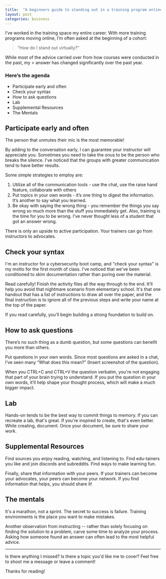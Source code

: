 ```yaml
---
title:  "A beginners guide to standing out in a training program online"
layout: post
categories: business
---
```

I’ve worked in the training space my entire career. With more training programs moving online, I’m often asked at the beginning of a cohort:

> “How do I stand out virtually?”

While most of the advice carried over from how courses were conducted in the past, my > answer has changed significantly over the past year.

### Here’s the agenda

* Participate early and often
* Check your syntax
* How to ask questions
* Lab
* Supplemental Resources
* The Mentals

## Participate early and often

The person that unmutes their mic is the most memorable!

By adding to the conversation early, I can guarantee your instructor will appreciate you. Sometimes you need to take the onus to be the person who breaks the silence. I've noticed that the groups with greater communication tend to have better results.

Some simple strategies to employ are:

1. Utilize all of the communication tools - use the chat, use the raise hand feature, collaborate with others
2. Put topics in your own words - it’s one thing to digest the information. It’s another to say what you learned.
3. Be okay with saying the wrong thing - you remember the things you say wrong so much more than the stuff you immediately get. Also, training is the time for you to be wrong. I’ve never thought less of a student that got an answer wrong.

There is only an upside to active participation. Your trainers can go from instructors to advocates.

## Check your syntax

I'm an instructor for a cybersecurity boot camp, and "check your syntax" is my motto for the first month of class. I've noticed that we've been conditioned to skim documentation rather than poring over the material.

Read carefully! Finish the activity files all the way through to the end. It’ll help you avoid that nightmare scenario from elementary school. It's that one handout that has a list of instructions to draw all over the paper, and the final instruction is to ignore all of the previous steps and write your name at the top of the paper.

If you read carefully, you’ll begin building a strong foundation to build on.

## How to ask questions

There’s no such thing as a dumb question, but some questions can benefit you more than others.

Put questions in your own words. Since most questions are asked in a chat, I’ve seen many “What does this mean?” (Insert screenshot of the question).

When you CTRL+C and CTRL+V the question verbatim, you're not engaging that part of your brain trying to understand. If you put the question in your own words, it’ll help shape your thought process, which will make a much bigger impact.

## Lab

Hands-on tends to be the best way to commit things to memory. If you can recreate a lab, that's great. If you're inspired to create, that's even better. While creating, document. Once your document, be sure to share your work.

## Supplemental Resources

Find sources you enjoy reading, watching, and listening to. Find edu-tainers you like and join discords and subreddits. Find ways to make learning fun.

Finally, share that information with your peers. If your trainers can become your advocates, your peers can become your network. If you find information that helps, you should share it!

## The mentals

It's a marathon, not a sprint. The secret to success is failure. Training environments is the place you want to make mistakes.

Another observation from instructing -- rather than solely focusing on finding the solution to a problem, carve some time to analyze your process. Asking how someone found an answer can often lead to the most helpful advice.

---

Is there anything I missed? Is there a topic you'd like me to cover? Feel free to shoot me a message or leave a comment!

Thanks for reading!